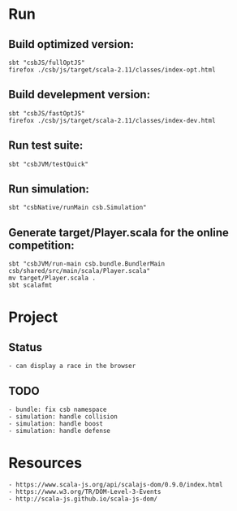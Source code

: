 # Run
## Build optimized version:

    sbt "csbJS/fullOptJS"
    firefox ./csb/js/target/scala-2.11/classes/index-opt.html

## Build develepment version:

    sbt "csbJS/fastOptJS"
    firefox ./csb/js/target/scala-2.11/classes/index-dev.html

## Run test suite:

    sbt "csbJVM/testQuick"

## Run simulation:

    sbt "csbNative/runMain csb.Simulation"

## Generate target/Player.scala for the online competition:

    sbt "csbJVM/run-main csb.bundle.BundlerMain csb/shared/src/main/scala/Player.scala"
    mv target/Player.scala .
    sbt scalafmt

# Project

## Status

    - can display a race in the browser

## TODO
    - bundle: fix csb namespace
    - simulation: handle collision
    - simulation: handle boost
    - simulation: handle defense

# Resources

    - https://www.scala-js.org/api/scalajs-dom/0.9.0/index.html
    - https://www.w3.org/TR/DOM-Level-3-Events
    - http://scala-js.github.io/scala-js-dom/

